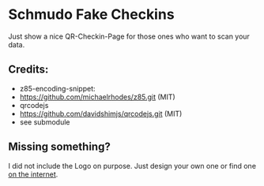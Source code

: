 # Schmudo Fake Checkins

Just show a nice QR-Checkin-Page for those ones who want to scan your data.

## Credits:
* z85-encoding-snippet:
 * https://github.com/michaelrhodes/z85.git (MIT)
* qrcodejs
 * https://github.com/davidshimjs/qrcodejs.git (MIT)
 * see submodule

## Missing something?

I did not include the Logo on purpose.
Just design your own one or find one [on the internet](https://app.luca-app.de/webapp/static/media/LucaLogoWhite.68e3f825.svg).
